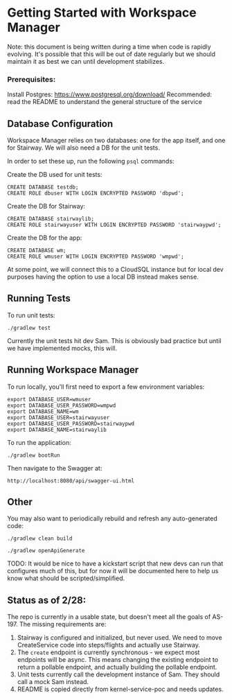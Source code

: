 # Getting Started with Workspace Manager

Note: this document is being written during a time when code is rapidly evolving. It's 
possible that this will be out of date regularly but we should maintain it as best we can until
development stabilizes.


### Prerequisites:

Install Postgres: https://www.postgresql.org/download/
Recommended: read the README to understand the general structure of the service


## Database Configuration

Workspace Manager relies on two databases: one for the app itself, and one for Stairway. We will also
need a DB for the unit tests.

In order to set these up, run the following `psql` commands:

Create the DB used for unit tests:

```
CREATE DATABASE testdb;
CREATE ROLE dbuser WITH LOGIN ENCRYPTED PASSWORD 'dbpwd';
```

Create the DB for Stairway:

```
CREATE DATABASE stairwaylib;
CREATE ROLE stairwayuser WITH LOGIN ENCRYPTED PASSWORD 'stairwaypwd';
```

Create the DB for the app:

```
CREATE DATABASE wm;
CREATE ROLE wmuser WITH LOGIN ENCRYPTED PASSWORD 'wmpwd';
```

At some point, we will connect this to a CloudSQL instance but for local dev purposes having the 
option to use a local DB instead makes sense.


## Running Tests

To run unit tests:

`./gradlew test`

Currently the unit tests hit dev Sam. This is obviously bad practice but until we have implemented 
mocks, this will.


## Running Workspace Manager

To run locally, you'll first need to export a few environment variables:

```
export DATABASE_USER=wmuser
export DATABASE_USER_PASSWORD=wmpwd
export DATABASE_NAME=wm
export DATABASE_USER=stairwayuser
export DATABASE_USER_PASSWORD=stairwaypwd
export DATABASE_NAME=stairwaylib
```

To run the application:

`./gradlew bootRun`

Then navigate to the Swagger at:

`http://localhost:8080/api/swagger-ui.html`


## Other

You may also want to periodically rebuild and refresh any auto-generated code:

`./gradlew clean build`

`./gradlew openApiGenerate`

TODO: It would be nice to have a kickstart script that new devs can run that configures much of this, but
for now it will be documented here to help us know what should be scripted/simplified.

## Status as of 2/28:
The repo is currently in a usable state, but doesn't meet all the goals of
AS-197. The missing requirements are:
1. Stairway is configured and initialized, but never used. We need to move
CreateService code into steps/flights and actually use Stairway.
2. The `create` endpoint is currently synchronous - we expect most endpoints
will be async. This means changing the existing endpoint to return a pollable
endpoint, and actually building the pollable endpoint.
3. Unit tests currently call the development instance of Sam. They should call a mock Sam instead.
4. README is copied directly from kernel-service-poc and needs updates.